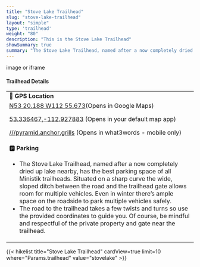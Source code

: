 ```yaml
---
title: "Stove Lake Trailhead"
slug: "stove-lake-trailhead"
layout: "simple"
type: 'trailhead'
weight: "80"
description: "This is the Stove Lake Trailhead"
showSummary: true
summary: "The Stove Lake Trailhead, named after a now completely dried up lake nearby, has best parking space among Ministik trailheads. Situated on a sharp curve the wide, sloped ditch between the road and the trailhead gate allows room for multiple vehicles. Even in winter there’s room along the road itself to park multiple vehicles safely."
---
```

<div class="flex flex-col text-surface shadow-secondary-1 dark:bg-surface-dark dark:text-white max-w-max lg:flex-row h-auto sm:pb-10">
<div class="w-full lg:w-1/2" style="margin-bottom: 20px;">
image or iframe
</div>
  <div class="flex flex-col justify-start pl-5 lg:w-1/2">
    <h4 class="text-xl font-large mt-0">Trailhead Details</h4>
      <table width=100% class="w-full">
      <tbody>
        <tr>
          <td valign="top" width="100%" class="mb-2 text-base" colspan="2"><b>🧭 GPS Location</b></td>
        </tr>
        <tr>
          <td valign="top" colspan="2" class="my-4 text-base"><a href="https://maps.app.goo.gl/aWebodVdiCCcVfgQ7" target="_blank">N53 20.188 W112 55.673</a>(Opens in Google Maps)</br>
          <p><a href="geo:53.336467,-112.927883">53.336467,-112.927883</a> (Opens in your default map app)</p>
          <p><a href="pyramid.anchor.grills://show?threewords=pyramid.anchor.grills">///pyramid.anchor.grills</a> (Opens in what3words - mobile only)</p>
          </td>
        </tr>
        <tr>
          <td valign="top" class="mb-2 text-base"><b>🅿️ Parking</b></td>
        </tr>
        <tr>
          <td valign="top" colspan="2" class="my-4 text-base"><ul><li>The Stove Lake Trailhead, named after a now completely dried up lake nearby, has the best parking space of all Ministik trailheads. Situated on a sharp curve the wide, sloped ditch between the road and the trailhead gate allows room for multiple vehicles. Even in winter there’s ample space on the roadside to park multiple vehicles safely.</li>

<li>The road to the trailhead takes a few twists and turns so use the provided coordinates to guide you. Of course, be mindful and respectful of the private property and gate near the trailhead.</li></ul></td>
        </tr>
      </tbody>
      </table>
    </p>
  </div>
</div>
{{< hikelist title="Stove Lake Trailhead" cardView=true limit=10 where="Params.trailhead" value="stovelake" >}}
